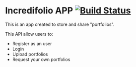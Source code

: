 # Incredifolio APP [![Build Status](https://travis-ci.org/PedroOkawa/incredifolio-app.svg?branch=develop)](https://travis-ci.org/PedroOkawa/incredifolio-app)

This is an app created to store and share "portfolios".

This API allow users to:

* Register as an user
* Login
* Upload portfolios
* Request your own portfolios
